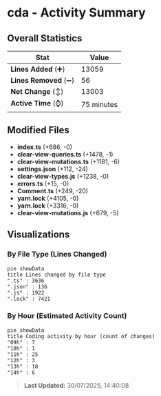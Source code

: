 # cda - Activity Summary 

## Overall Statistics

| Stat                   | Value                                                             |
| ---------------------- | ----------------------------------------------------------------- |
| **Lines Added** (➕)   | 13059                                          |
| **Lines Removed** (➖) | 56                                        |
| **Net Change** (↕)    | 13003                |
| **Active Time** (⌚)   | 75 minutes |


## Modified Files
- **index.ts** (+686, -0)
- **clear-view-queries.ts** (+1478, -1)
- **clear-view-mutations.ts** (+1181, -6)
- **settings.json** (+112, -24)
- **clear-view-types.js** (+1238, -0)
- **errors.ts** (+15, -0)
- **Comment.ts** (+249, -20)
- **yarn.lock** (+4105, -0)
- **yarn.lock** (+3316, -0)
- **clear-view-mutations.js** (+679, -5)

## Visualizations

### By File Type (Lines Changed)

```mermaid
pie showData
title Lines changed by file type
".ts" : 3636
".json" : 136
".js" : 1922
".lock" : 7421
```

### By Hour (Estimated Activity Count)

```mermaid
pie showData
title Coding activity by hour (count of changes)
"09h" : 7
"10h" : 1
"11h" : 25
"12h" : 3
"13h" : 18
"14h" : 6
```


> **Last Updated:** 30/07/2025, 14:40:08